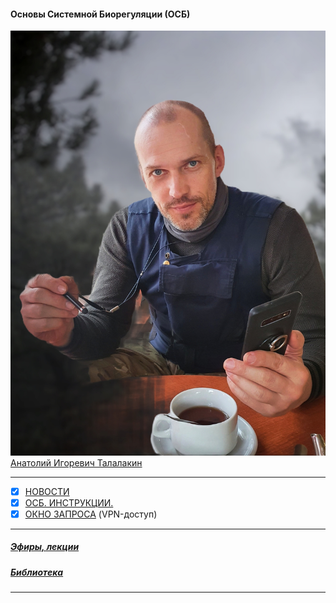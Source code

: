 #### Основы Системной Биорегуляции (ОСБ)  
![](!AIT.jpg)   
[Анатолий Игоревич Талалакин](!AI_Talalakin.md)  
***  
- [x] [НОВОСТИ](!News.md)  
- [x] [ОСБ. ИНСТРУКЦИИ.](!0SB_Instructio.md)  
- [x] [ОКНО ЗАПРОСА](http://mductor.weebly.com/a.html) (VPN-доступ)    
***  
##### [Эфиры, лекции](!Lectio.md)  
##### [Библиотека](!Library.md)   
***  
